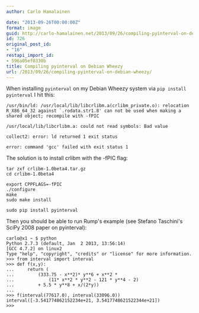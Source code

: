 ```yaml
---
author: Carlo Hamalainen

date: "2013-09-26T00:00:00Z"
format: image
guid: http://carlo-hamalainen.net/2013/09/26/compiling-pyinterval-on-debian-wheezy/
id: 726
original_post_id:
- "16"
restapi_import_id:
- 596a05ef0330b
title: Compiling pyinterval on Debian Wheezy
url: /2013/09/26/compiling-pyinterval-on-debian-wheezy/
---
```

When installing ``pyinterval`` on my Debian Wheezy system via ``pip install pyinterval`` I hit this:

```
/usr/bin/ld: /usr/local/lib/libcrlibm.a(crlibm_private.o): relocation R_X86_64_32 against `.rodata.str1.8' can not be used when making a shared object; recompile with -fPIC

/usr/local/lib/libcrlibm.a: could not read symbols: Bad value

collect2: error: ld returned 1 exit status

error: command 'gcc' failed with exit status 1
```

The solution is to install crlibm with the -fPIC flag:

```
tar zxf crlibm-1.0beta4.tar.gz
cd crlibm-1.0beta4

export CPPFLAGS=-fPIC
./configure
make
sudo make install

sudo pip install pyinterval
```

Then you should be able to run Rump's example (see Stefano Taschini's SciPy 2008 paper on pyinterval): 

```
carlo@x1 ~ $ python
Python 2.7.3 (default, Jan  2 2013, 13:56:14)
[GCC 4.7.2] on linux2
Type "help", "copyright", "credits" or "license" for more information.
>>> from interval import interval
>>> def f(x,y):
...     return (
...         (333.75 - x**2)* y**6 + x**2 *
...             (11* x**2 * y**2 - 121 * y**4 - 2)
...         + 5.5 * y**8 + x/(2*y))
...
>>> f(interval(77617.0), interval(33096.0))
interval([-3.541774862152234e+21, 3.5417748621522344e+21])
>>>
```
